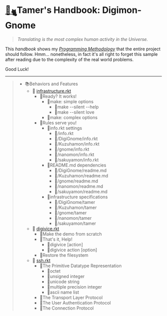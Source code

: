 # [🏡](http://gyoudmon.org/~wargrey:DigiGnome)[<sub>🐈</sub>](http://gyoudmon.org/~wargrey:DigiGnome)Tamer's Handbook: Digimon-Gnome

> _Translating is the most complex human activity in the Universe._

This _handbook_ shows my _[Programming
Methodology](https://github.com/digital-world/wargrey)_ that the entire
project should follow. Hmm... nonetheless, in fact it's all right to
forget this sample after reading due to the complexity of the real world
problems.

Good Luck!

---

> + 📚Behaviors and Features
>     + 📖
[infrastructure.rkt](http://gyoudmon.org/~wargrey:DigiGnome/infrastructure.rkt)
>       + 📑Ready? It works!
>         + 📑make: simple options
>           + 📑make --silent --help
>           + 📑make --silent love
>         + 📑make: complex options
>       + 📑Rules serve you!
>         + 📑info.rkt settings
>           + 📑/info.rkt
>           + 📑/DigiGnome/info.rkt
>           + 📑/Kuzuhamon/info.rkt
>           + 📑/gnome/info.rkt
>           + 📑/nanomon/info.rkt
>           + 📑/sakuyamon/info.rkt
>         + 📑README.md dependencies
>           + 📑/DigiGnome/readme.md
>           + 📑/Kuzuhamon/readme.md
>           + 📑/gnome/readme.md
>           + 📑/nanomon/readme.md
>           + 📑/sakuyamon/readme.md
>         + 📑infrastructure specifications
>           + 📑/DigiGnome/tamer
>           + 📑/Kuzuhamon/tamer
>           + 📑/gnome/tamer
>           + 📑/nanomon/tamer
>           + 📑/sakuyamon/tamer
>     + 📖
[digivice.rkt](http://gyoudmon.org/~wargrey:DigiGnome/digivice.rkt)
>       + 📑Make the demo from scratch
>       + 📑That's it, Help!
>         + 📑digivice \[action\]
>         + 📑digivice action \[option\]
>       + 📑Restore the filesystem
>     + 📖
[ssh.rkt](http://gyoudmon.org/~wargrey:DigiGnome/ssh.rkt)
>       + 📑The Primitive Datatype Representation
>         + 📑octet
>         + 📑unsigned integer
>         + 📑unicode string
>         + 📑multiple precision integer
>         + 📑ascii name list
>       + 📑The Transport Layer Protocol
>       + 📑The User Authentication Protocol
>       + 📑The Connection Protocol
